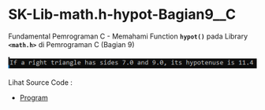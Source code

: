# SK-Lib-math.h-hypot-Bagian9__C
Fundamental Pemrograman C - Memahami Function <code><b>hypot()</b></code> pada Library <code><b>&lt;math.h></b></code> di Pemrograman C (Bagian 9)<br><br>
<img src="https://github.com/RizkyKhapidsyah/SK-Lib-math.h-hypot-Bagian9__C/blob/master/SK-Lib-math.h-hypot-Bagian9__C/result/001.PNG"><br><br>
Lihat Source Code : <br>
- <a href="https://github.com/RizkyKhapidsyah/SK-Lib-math.h-hypot-Bagian9__C/blob/master/SK-Lib-math.h-hypot-Bagian9__C/Source.c">Program</a>
